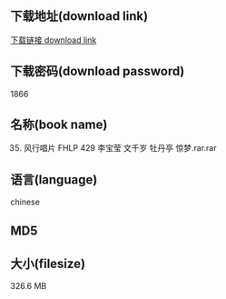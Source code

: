 ## 下载地址(download link)
[下载链接 download link](https://voluble-croquembouche-d321dc.netlify.app/?s=35.+%E9%A3%8E%E8%A1%8C%E5%94%B1%E7%89%87+FHLP+429+%E6%9D%8E%E5%AE%9D%E8%8E%B9+%E6%96%87%E5%8D%83%E5%B2%81+%E7%89%A1%E4%B8%B9%E4%BA%AD+%E6%83%8A%E6%A2%A6.rar)

## 下载密码(download password)
1866

## 名称(book name)
35. 风行唱片 FHLP 429 李宝莹 文千岁 牡丹亭 惊梦.rar.rar

## 语言(language)
chinese

## MD5


## 大小(filesize)
326.6 MB
